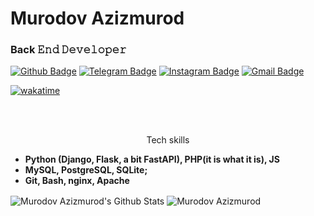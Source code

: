# Murodov Azizmurod
### Back 𝙴𝚗𝚍 𝙳𝚎𝚟𝚎𝚕𝚘𝚙𝚎𝚛

[![Github Badge](https://img.shields.io/badge/-Github-000?style=flat-square&logo=Github&logoColor=white&link=https://github.com/murdovazizmurod)](https://github.com/murodovazizmurod)
[![Telegram Badge](https://img.shields.io/badge/-Telegram-blue?style=flat-square&logo=Telegram&logoColor=white&link=https://t.me/murodov_azizmurod)](https://t.me/murodov_azizmurod)
[![Instagram Badge](https://img.shields.io/badge/-Instagram-C13584?style=flat-square&labelColor=C13584&logo=instagram&logoColor=white&link=https://www.instagram.com/murodov_azizmurod/)](https://www.instagram.com/murodov_azizmurod/)
[![Gmail Badge](https://img.shields.io/badge/-Gmail-c14438?style=flat-square&logo=Gmail&logoColor=white&link=mailto:root@azizmurod.uz)](mailto:root@azizmurod.uz)

[![wakatime](https://wakatime.com/badge/user/07bce546-bdca-4030-bccf-b9773cc15845.svg)](https://wakatime.com/@07bce546-bdca-4030-bccf-b9773cc15845)

<br>


<br>
<p style="text-align: center;">
Tech skills

<ul>
  <li><b>Python (Django, Flask, a bit FastAPI), PHP(it is what it is), JS</b></li>
  <li><b>MySQL, PostgreSQL, SQLite;</b></li>
  <li><b>Git, Bash, nginx, Apache</b></li>
 </ul>

<img align="center" alt="Murodov Azizmurod's Github Stats" src="https://github-readme-stats.vercel.app/api?username=murodovazizmurod&show_icons=true&hide_border=true&count_private=true" />

<img align="center" src="https://github-readme-streak-stats.herokuapp.com/?user=murodovazizmurod" alt="Murodov Azizmurod" />
</p>
